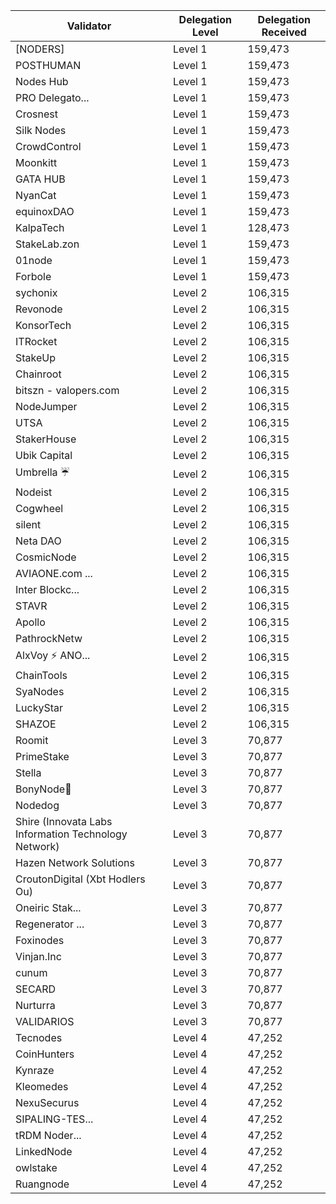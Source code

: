 | Validator                                            | Delegation Level | Delegation Received |
|------------------------------------------------------|------------------|---------------------|
| [NODERS]                                             | Level 1          | 159,473             |
| POSTHUMAN                                            | Level 1          | 159,473             |
| Nodes Hub                                            | Level 1          | 159,473             |
| PRO Delegato...                                      | Level 1          | 159,473             |
| Crosnest                                             | Level 1          | 159,473             |
| Silk Nodes                                           | Level 1          | 159,473             |
| CrowdControl                                         | Level 1          | 159,473             |
| Moonkitt                                             | Level 1          | 159,473             |
| GATA HUB                                             | Level 1          | 159,473             |
| NyanCat                                              | Level 1          | 159,473             |
| equinoxDAO                                           | Level 1          | 159,473             |
| KalpaTech                                            | Level 1          | 128,473             |
| StakeLab.zon                                         | Level 1          | 159,473             |
| 01node                                               | Level 1          | 159,473             |
| Forbole                                              | Level 1          | 159,473             |
| sychonix                                             | Level 2          | 106,315             |
| Revonode                                             | Level 2          | 106,315             |
| KonsorTech                                           | Level 2          | 106,315             |
| ITRocket                                             | Level 2          | 106,315             |
| StakeUp                                              | Level 2          | 106,315             |
| Chainroot                                            | Level 2          | 106,315             |
| bitszn - valopers.com                                | Level 2          | 106,315             |
| NodeJumper                                           | Level 2          | 106,315             |
| UTSA                                                 | Level 2          | 106,315             |
| StakerHouse                                          | Level 2          | 106,315             |
| Ubik Capital                                         | Level 2          | 106,315             |
| Umbrella ☔                                          | Level 2          | 106,315             |
| Nodeist                                              | Level 2          | 106,315             |
| Cogwheel                                             | Level 2          | 106,315             |
| silent                                               | Level 2          | 106,315             |
| Neta DAO                                             | Level 2          | 106,315             |
| CosmicNode                                           | Level 2          | 106,315             |
| AVIAONE.com ...                                      | Level 2          | 106,315             |
| Inter Blockc...                                      | Level 2          | 106,315             |
| STAVR                                                | Level 2          | 106,315             |
| Apollo                                               | Level 2          | 106,315             |
| PathrockNetw                                         | Level 2          | 106,315             |
| AlxVoy ⚡ ANO...                                     | Level 2          | 106,315             |
| ChainTools                                           | Level 2          | 106,315             |
| SyaNodes                                             | Level 2          | 106,315             |
| LuckyStar                                            | Level 2          | 106,315             |
| SHAZOE                                               | Level 2          | 106,315             |
| Roomit                                               | Level 3          | 70,877              |
| PrimeStake                                           | Level 3          | 70,877              |
| Stella                                               | Level 3          | 70,877              |
| BonyNode💚                                           | Level 3          | 70,877              |
| Nodedog                                              | Level 3          | 70,877              |
| Shire (Innovata Labs Information Technology Network) | Level 3          | 70,877              |
| Hazen Network Solutions                              | Level 3          | 70,877              |
| CroutonDigital (Xbt Hodlers Ou)                      | Level 3          | 70,877              |
| Oneiric Stak...                                      | Level 3          | 70,877              |
| Regenerator ...                                      | Level 3          | 70,877              |
| Foxinodes                                            | Level 3          | 70,877              |
| Vinjan.Inc                                           | Level 3          | 70,877              |
| cunum                                                | Level 3          | 70,877              |
| SECARD                                               | Level 3          | 70,877              |
| Nurturra                                             | Level 3          | 70,877              |
| VALIDARIOS                                           | Level 3          | 70,877              |
| Tecnodes                                             | Level 4          | 47,252              |
| CoinHunters                                          | Level 4          | 47,252              |
| Kynraze                                              | Level 4          | 47,252              |
| Kleomedes                                            | Level 4          | 47,252              |
| NexuSecurus                                          | Level 4          | 47,252              |
| SIPALING-TES...                                      | Level 4          | 47,252              |
| tRDM Noder...                                        | Level 4          | 47,252              |
| LinkedNode                                           | Level 4          | 47,252              |
| owlstake                                             | Level 4          | 47,252              |
| Ruangnode                                            | Level 4          | 47,252              |












